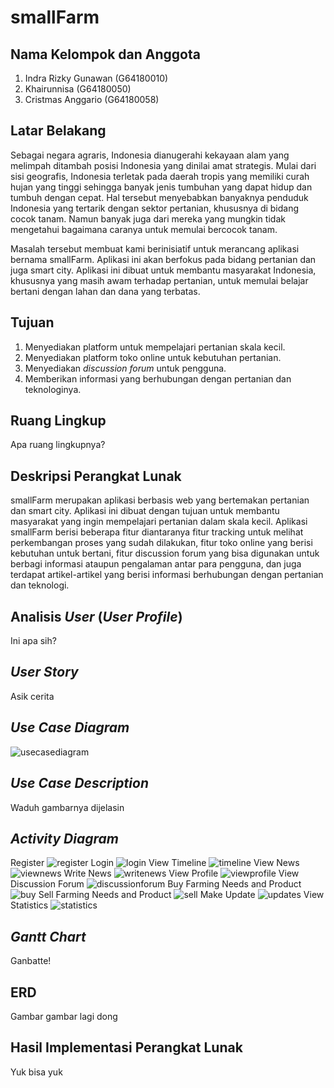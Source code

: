 # smallFarm

## Nama Kelompok dan Anggota
1. Indra Rizky Gunawan (G64180010)
2. Khairunnisa (G64180050)
3. Cristmas Anggario (G64180058)

## Latar Belakang
Sebagai negara agraris, Indonesia dianugerahi kekayaan alam yang melimpah ditambah posisi Indonesia yang dinilai amat strategis. Mulai dari sisi geografis, Indonesia terletak pada daerah tropis yang memiliki curah hujan yang tinggi sehingga banyak jenis tumbuhan yang dapat hidup dan tumbuh dengan cepat. Hal tersebut menyebabkan banyaknya penduduk Indonesia yang tertarik dengan sektor pertanian, khususnya di bidang cocok tanam. Namun banyak juga dari mereka yang mungkin tidak mengetahui bagaimana caranya untuk memulai bercocok tanam.

Masalah tersebut membuat kami berinisiatif untuk merancang aplikasi bernama smallFarm. Aplikasi ini akan berfokus pada bidang pertanian dan juga smart city. Aplikasi ini dibuat untuk membantu masyarakat Indonesia, khususnya yang masih awam terhadap pertanian, untuk memulai belajar bertani dengan lahan dan dana yang terbatas.

## Tujuan
1. Menyediakan platform untuk mempelajari pertanian skala kecil.
2. Menyediakan platform toko online untuk kebutuhan pertanian. 
3. Menyediakan _discussion forum_ untuk pengguna.
4. Memberikan informasi yang berhubungan dengan pertanian dan teknologinya.


## Ruang Lingkup
Apa ruang lingkupnya?

## Deskripsi Perangkat Lunak
smallFarm merupakan aplikasi berbasis web  yang bertemakan pertanian dan smart city. Aplikasi ini dibuat dengan tujuan untuk membantu masyarakat yang ingin mempelajari pertanian dalam skala kecil. Aplikasi smallFarm berisi beberapa fitur diantaranya fitur tracking untuk melihat perkembangan proses yang sudah dilakukan, fitur toko online yang berisi kebutuhan untuk bertani, fitur discussion forum yang bisa digunakan untuk berbagi informasi ataupun pengalaman antar para pengguna, dan juga terdapat artikel-artikel yang berisi informasi berhubungan dengan pertanian dan teknologi.

## Analisis _User_ (_User Profile_)
Ini apa sih?

## _User Story_
Asik cerita

## _Use Case Diagram_
![usecasediagram](https://user-images.githubusercontent.com/60083980/81585275-20c49b80-93de-11ea-96e0-739777f075bf.png)

## _Use Case Description_
Waduh gambarnya dijelasin

## _Activity Diagram_
Register
![register](https://user-images.githubusercontent.com/60083980/81586455-bca2d700-93df-11ea-953a-5c149472cfd9.png)
Login
![login](https://user-images.githubusercontent.com/60083980/81586894-7437e900-93e0-11ea-946e-2f240e498326.png)
View Timeline
![timeline](https://user-images.githubusercontent.com/60083980/81586868-6bdfae00-93e0-11ea-8955-44278df6ddfd.jpg)
View News
![viewnews](https://user-images.githubusercontent.com/60083980/81586886-713cf880-93e0-11ea-8158-74a53198c125.png)
Write News
![writenews](https://user-images.githubusercontent.com/60083980/81586867-6aae8100-93e0-11ea-93d9-c06a9b72589b.png)
View Profile
![viewprofile](https://user-images.githubusercontent.com/60083980/81586888-726e2580-93e0-11ea-89fd-f9df7e900460.png)
View Discussion Forum
![discussionforum](https://user-images.githubusercontent.com/60083980/81586869-6c784480-93e0-11ea-9c12-403354ef30a7.jpg)
Buy Farming Needs and Product
![buy](https://user-images.githubusercontent.com/60083980/81586876-700bcb80-93e0-11ea-8374-acb4abd70d34.png)
Sell Farming Needs and Product
![sell](https://user-images.githubusercontent.com/60083980/81586871-6da97180-93e0-11ea-9cb1-b97a154b52af.png)
Make Update
![updates](https://user-images.githubusercontent.com/60083980/81586866-6a15ea80-93e0-11ea-8619-f5bfba55a166.png)
View Statistics
![statistics](https://user-images.githubusercontent.com/60083980/81586863-684c2700-93e0-11ea-8288-01e6f9926c17.png)

## _Gantt Chart_
Ganbatte!

## ERD
Gambar gambar lagi dong

## Hasil Implementasi Perangkat Lunak
Yuk bisa yuk
